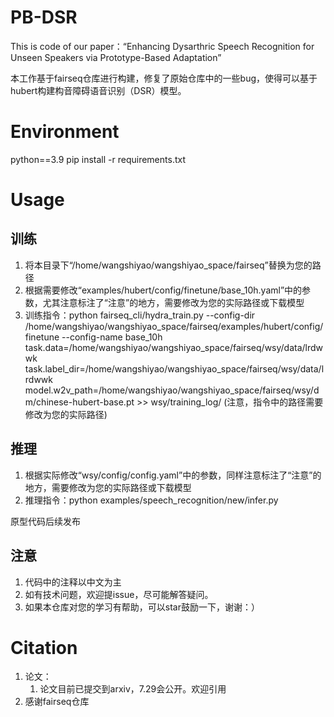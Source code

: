 # PB-DSR
This is code of our paper：“Enhancing Dysarthric Speech Recognition for Unseen Speakers via Prototype-Based Adaptation”

本工作基于fairseq仓库进行构建，修复了原始仓库中的一些bug，使得可以基于hubert构建构音障碍语音识别（DSR）模型。

# Environment
python==3.9
pip install -r requirements.txt

# Usage
## 训练
1. 将本目录下“/home/wangshiyao/wangshiyao_space/fairseq”替换为您的路径
2. 根据需要修改“examples/hubert/config/finetune/base_10h.yaml”中的参数，尤其注意标注了“注意”的地方，需要修改为您的实际路径或下载模型
3. 训练指令：python fairseq_cli/hydra_train.py --config-dir /home/wangshiyao/wangshiyao_space/fairseq/examples/hubert/config/finetune --config-name base_10h task.data=/home/wangshiyao/wangshiyao_space/fairseq/wsy/data/lrdwwk task.label_dir=/home/wangshiyao/wangshiyao_space/fairseq/wsy/data/lrdwwk model.w2v_path=/home/wangshiyao/wangshiyao_space/fairseq/wsy/dm/chinese-hubert-base.pt >> wsy/training_log/
(注意，指令中的路径需要修改为您的实际路径)

## 推理
1. 根据实际修改“wsy/config/config.yaml”中的参数，同样注意标注了“注意”的地方，需要修改为您的实际路径或下载模型
2. 推理指令：python examples/speech_recognition/new/infer.py

原型代码后续发布

## 注意 ##
1. 代码中的注释以中文为主
2. 如有技术问题，欢迎提issue，尽可能解答疑问。
3. 如果本仓库对您的学习有帮助，可以star鼓励一下，谢谢：）

# Citation
1. 论文：
    1. 论文目前已提交到arxiv，7.29会公开。欢迎引用
2. 感谢fairseq仓库